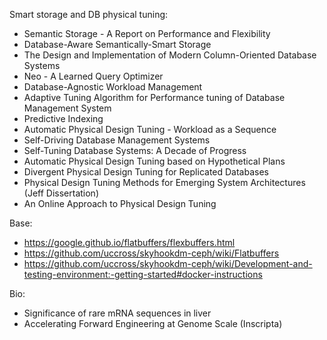 Smart storage and DB physical tuning:
- Semantic Storage - A Report on Performance and Flexibility
- Database-Aware Semantically-Smart Storage
- The Design and Implementation of Modern Column-Oriented Database Systems
- Neo - A Learned Query Optimizer
- Database-Agnostic Workload Management
- Adaptive Tuning Algorithm for Performance tuning of Database Management System
- Predictive Indexing
- Automatic Physical Design Tuning - Workload as a Sequence
- Self-Driving Database Management Systems
- Self-Tuning Database Systems: A Decade of Progress
- Automatic Physical Design Tuning based on Hypothetical Plans
- Divergent Physical Design Tuning for Replicated Databases
- Physical Design Tuning Methods for Emerging System Architectures (Jeff Dissertation)
- An Online Approach to Physical Design Tuning


Base:
- https://google.github.io/flatbuffers/flexbuffers.html
- https://github.com/uccross/skyhookdm-ceph/wiki/Flatbuffers
- https://github.com/uccross/skyhookdm-ceph/wiki/Development-and-testing-environment:-getting-started#docker-instructions


Bio:
- Significance of rare mRNA sequences in liver
- Accelerating Forward Engineering at Genome Scale (Inscripta)
